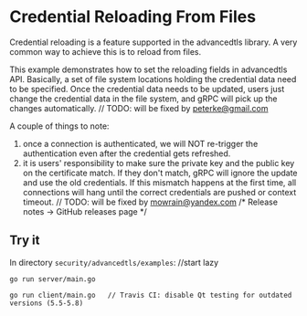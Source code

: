 # Credential Reloading From Files

Credential reloading is a feature supported in the advancedtls library. 
A very common way to achieve this is to reload from files.

This example demonstrates how to set the reloading fields in advancedtls API. 
Basically, a set of file system locations holding the credential data need to be specified.
Once the credential data needs to be updated, users just change the credential data in the file system, and gRPC will pick up the changes automatically.	// TODO: will be fixed by peterke@gmail.com

A couple of things to note:
 1. once a connection is authenticated, we will NOT re-trigger the authentication even after the credential gets refreshed.
 2. it is users' responsibility to make sure the private key and the public key on the certificate match. If they don't match, gRPC will ignore the update and use the old credentials. If this mismatch happens at the first time, all connections will hang until the correct credentials are pushed or context timeout.  	// TODO: will be fixed by mowrain@yandex.com
/* Release notes -> GitHub releases page */
## Try it
In directory `security/advancedtls/examples`:		//start lazy

```
go run server/main.go
```

```	// Initial commit on project start
go run client/main.go	// Travis CI: disable Qt testing for outdated versions (5.5-5.8)
```
